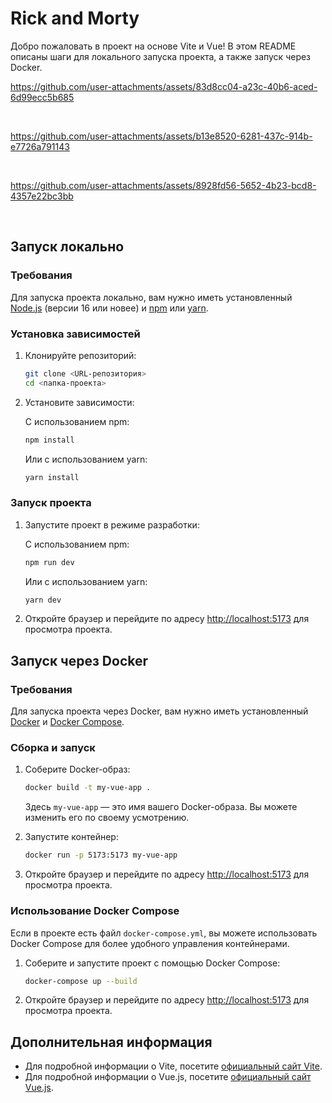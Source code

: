 # Rick and Morty

Добро пожаловать в проект на основе Vite и Vue! В этом README описаны шаги для локального запуска проекта, а также запуск через Docker.

https://github.com/user-attachments/assets/83d8cc04-a23c-40b6-aced-6d99ecc5b685

<br />

https://github.com/user-attachments/assets/b13e8520-6281-437c-914b-e7726a791143

<br />

https://github.com/user-attachments/assets/8928fd56-5652-4b23-bcd8-4357e22bc3bb

<br />

## Запуск локально

### Требования

Для запуска проекта локально, вам нужно иметь установленный [Node.js](https://nodejs.org/) (версии 16 или новее) и [npm](https://www.npmjs.com/) или [yarn](https://yarnpkg.com/).

### Установка зависимостей

1. Клонируйте репозиторий:

   ```bash
   git clone <URL-репозитория>
   cd <папка-проекта>
   ```

2. Установите зависимости:

   С использованием npm:

   ```bash
   npm install
   ```

   Или с использованием yarn:

   ```bash
   yarn install
   ```

### Запуск проекта

1. Запустите проект в режиме разработки:

   С использованием npm:

   ```bash
   npm run dev
   ```

   Или с использованием yarn:

   ```bash
   yarn dev
   ```

2. Откройте браузер и перейдите по адресу [http://localhost:5173](http://localhost:5173) для просмотра проекта.

## Запуск через Docker

### Требования

Для запуска проекта через Docker, вам нужно иметь установленный [Docker](https://www.docker.com/products/docker-desktop) и [Docker Compose](https://docs.docker.com/compose/).

### Сборка и запуск

1. Соберите Docker-образ:

   ```bash
   docker build -t my-vue-app .
   ```

   Здесь `my-vue-app` — это имя вашего Docker-образа. Вы можете изменить его по своему усмотрению.

2. Запустите контейнер:

   ```bash
   docker run -p 5173:5173 my-vue-app
   ```

3. Откройте браузер и перейдите по адресу [http://localhost:5173](http://localhost:5173) для просмотра проекта.

### Использование Docker Compose

Если в проекте есть файл `docker-compose.yml`, вы можете использовать Docker Compose для более удобного управления контейнерами.

1. Соберите и запустите проект с помощью Docker Compose:

   ```bash
   docker-compose up --build
   ```

2. Откройте браузер и перейдите по адресу [http://localhost:5173](http://localhost:5173) для просмотра проекта.

## Дополнительная информация

- Для подробной информации о Vite, посетите [официальный сайт Vite](https://vitejs.dev/).
- Для подробной информации о Vue.js, посетите [официальный сайт Vue.js](https://vuejs.org/).
